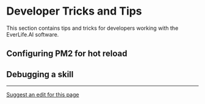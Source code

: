 # Developer Tricks and Tips

This section contains tips and tricks for developers working with the EverLife.AI software.

## Configuring PM2 for hot reload

## Debugging a skill

- - - -
[Suggest an edit for this page](https://github.com/everlifeai/everlifeai.github.io/edit/master/docs/developer-resources/getting-started/dev-tricks.md)
